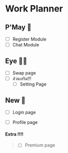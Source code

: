 # Work Planner 

## P'May  :woman:
   - [ ] Register Module  
   - [ ] Chat Module

## Eye  :red_haired_woman:	
  - [ ] Swap page
  - [ ] ส่วนเสริม!!!   
    - [ ] Setting Page
    
## New  :bearded_person:
  - [ ] Login page  
  - [ ] Profile page 
  
  
#### Extra :bangbang::bangbang:
> - [ ]  Premium page 
